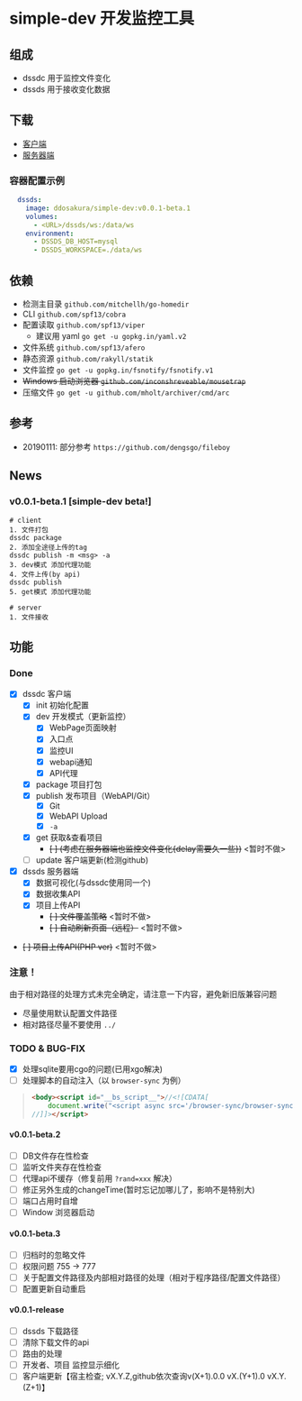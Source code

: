 # simple-dev 开发监控工具

## 组成

+ dssdc 用于监控文件变化
+ dssds 用于接收变化数据

## 下载

+ [客户端](https://github.com/ddosakura/ds-watcher-simple-dev/releases)
+ [服务器端](https://cloud.docker.com/u/ddosakura/repository/docker/ddosakura/simple-dev)

### 容器配置示例

```yaml
  dssds:
    image: ddosakura/simple-dev:v0.0.1-beta.1
    volumes:
      - <URL>/dssds/ws:/data/ws
    environment:
      - DSSDS_DB_HOST=mysql
      - DSSDS_WORKSPACE=./data/ws
```

## 依赖

+ 检测主目录 `github.com/mitchellh/go-homedir`
+ CLI `github.com/spf13/cobra`
+ 配置读取 `github.com/spf13/viper`
    + 建议用 yaml `go get -u gopkg.in/yaml.v2`
+ 文件系统 `github.com/spf13/afero`
+ 静态资源 `github.com/rakyll/statik`
+ 文件监控 `go get -u gopkg.in/fsnotify/fsnotify.v1`
+ ~~Windows 启动浏览器 `github.com/inconshreveable/mousetrap`~~
+ 压缩文件 `go get -u github.com/mholt/archiver/cmd/arc`

## 参考

+ 20190111: 部分参考 `https://github.com/dengsgo/fileboy`

## News

### v0.0.1-beta.1 [simple-dev beta!]

```
# client
1. 文件打包
dssdc package
2. 添加全途径上传的tag
dssdc publish -m <msg> -a
3. dev模式 添加代理功能
4. 文件上传(by api)
dssdc publish
5. get模式 添加代理功能

# server
1. 文件接收
```

## 功能

### Done

+ [x] dssdc 客户端
    + [x] init 初始化配置
    + [x] dev 开发模式（更新监控）
        + [x] WebPage页面映射
        + [x] 入口点
        + [x] 监控UI
        + [x] webapi通知
        + [x] API代理
    + [x] package 项目打包
    + [x] publish 发布项目（WebAPI/Git）
        + [x] Git
        + [x] WebAPI Upload
        + [x] `-a`
    + [x] get 获取&查看项目
        + ~~[ ] (考虑在服务器端也监控文件变化{delay需要久一些})~~ <暂时不做>
    + [ ] update 客户端更新(检测github)

+ [x] dssds 服务器端
    + [x] 数据可视化(与dssdc使用同一个)
    + [x] 数据收集API
    + [x] 项目上传API
        + ~~[ ] 文件覆盖策略~~ <暂时不做>
        + ~~[ ] 自动刷新页面（远程）~~ <暂时不做>
+ ~~[ ] 项目上传API(PHP ver)~~ <暂时不做>

### 注意！

由于相对路径的处理方式未完全确定，请注意一下内容，避免新旧版兼容问题
+ 尽量使用默认配置文件路径
+ 相对路径尽量不要使用 `../`

### TODO & BUG-FIX

+ [x] 处理sqlite要用cgo的问题(已用xgo解决)
+ [ ] 处理脚本的自动注入（以 `browser-sync` 为例）
> ```html
> <body><script id="__bs_script__">//<![CDATA[
>     document.write("<script async src='/browser-sync/browser-sync-client.js?v=2.24.6'><\/script>".replace("HOST", location.hostname));
> //]]></script>
> ```

#### v0.0.1-beta.2

+ [ ] DB文件存在性检查
+ [ ] 监听文件夹存在性检查
+ [ ] 代理api不缓存（修复前用 `?rand=xxx` 解决）
+ [ ] 修正另外生成的changeTime(暂时忘记加哪儿了，影响不是特别大)
+ [ ] 端口占用时自增
+ [ ] Window 浏览器启动

#### v0.0.1-beta.3

+ [ ] 归档时的忽略文件
+ [ ] 权限问题 755 -> 777
+ [ ] 关于配置文件路径及内部相对路径的处理（相对于程序路径/配置文件路径）
+ [ ] 配置更新自动重启

#### v0.0.1-release

+ [ ] dssds 下载路径
+ [ ] 清除下载文件的api
+ [ ] 路由的处理
+ [ ] 开发者、项目 监控显示细化
+ [ ] 客户端更新【宿主检查; vX.Y.Z,github依次查询v(X+1).0.0 vX.(Y+1).0 vX.Y.(Z+1)】
